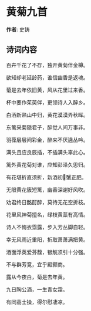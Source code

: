 # 黄菊九首

**作者**: 史铸

## 诗词内容

百卉千花了不存，独开黄菊伴金樽。

欲知却老延龄药，谁信幽香是返魂。

菊是去年依旧黄，风从花里过来香。

杯中要作茱萸伴，更领诗人入醉乡。

白酒新熟山中归，黄花漠漠弄秋晖。

东篱采菊隠君子，醉觉人间万事非。

羽葆层层间彩金，醉来不厌遶丛吟。

满头且应良辰插，不插满头辜此心。

篱外黄花菊对谁，应知彭泽久思归。

有花堪折直须折，新酒初𥬠蟹正肥。

无限黄花簇短篱，幽香深谢好风吹。

劝君终日酩酊醉，莫待无花空折枝。

花里风神菊擅名，绿枝黄蘂有高情。

诗人不悔衣霑露，步入芳丛脚自轻。

幸无风雨近重阳，折取萧萧满把黄。

酒面浮英爱芬馥，银觥须引十分强。

不与群芳竞，宜乎殿颢商。

露从今夜白，菊是去年黄。

九日陶公酒，一生青女霜。

有同高士操，得尔慰凄凉。

